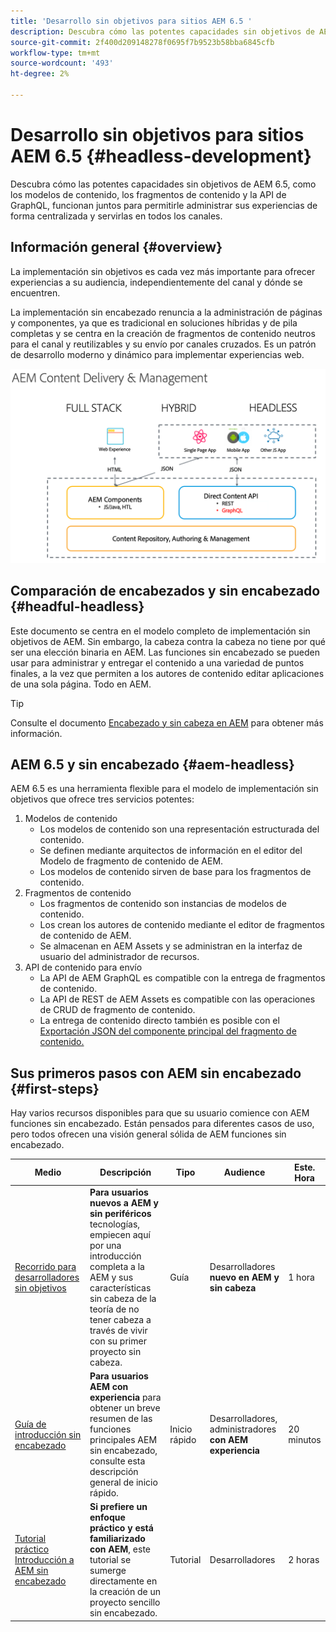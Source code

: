 ```yaml
---
title: 'Desarrollo sin objetivos para sitios AEM 6.5 '
description: Descubra cómo las potentes capacidades sin objetivos de AEM 6.5, como los modelos de contenido, los fragmentos de contenido y la API de GraphQL, funcionan juntos para permitirle administrar sus experiencias de forma centralizada y servirlas en todos los canales.
source-git-commit: 2f400d209148278f0695f7b9523b58bba6845cfb
workflow-type: tm+mt
source-wordcount: '493'
ht-degree: 2%

---
```



# Desarrollo sin objetivos para sitios AEM 6.5 {#headless-development}

Descubra cómo las potentes capacidades sin objetivos de AEM 6.5, como los modelos de contenido, los fragmentos de contenido y la API de GraphQL, funcionan juntos para permitirle administrar sus experiencias de forma centralizada y servirlas en todos los canales.

## Información general {#overview}

La implementación sin objetivos es cada vez más importante para ofrecer experiencias a su audiencia, independientemente del canal y dónde se encuentren.

La implementación sin encabezado renuncia a la administración de páginas y componentes, ya que es tradicional en soluciones híbridas y de pila completas y se centra en la creación de fragmentos de contenido neutros para el canal y reutilizables y su envío por canales cruzados. Es un patrón de desarrollo moderno y dinámico para implementar experiencias web.

![Modelos de implementación de AEM](assets/aem-implementation-models.png)

## Comparación de encabezados y sin encabezado {#headful-headless}

Este documento se centra en el modelo completo de implementación sin objetivos de AEM. Sin embargo, la cabeza contra la cabeza no tiene por qué ser una elección binaria en AEM. Las funciones sin encabezado se pueden usar para administrar y entregar el contenido a una variedad de puntos finales, a la vez que permiten a los autores de contenido editar aplicaciones de una sola página. Todo en AEM.

>[!TIP]
>
>Consulte el documento [Encabezado y sin cabeza en AEM](/help/sites-developing/headful-headless.md) para obtener más información.

## AEM 6.5 y sin encabezado {#aem-headless}

AEM 6.5 es una herramienta flexible para el modelo de implementación sin objetivos que ofrece tres servicios potentes:

1. Modelos de contenido
   * Los modelos de contenido son una representación estructurada del contenido.
   * Se definen mediante arquitectos de información en el editor del Modelo de fragmento de contenido de AEM.
   * Los modelos de contenido sirven de base para los fragmentos de contenido.
1. Fragmentos de contenido
   * Los fragmentos de contenido son instancias de modelos de contenido.
   * Los crean los autores de contenido mediante el editor de fragmentos de contenido de AEM.
   * Se almacenan en AEM Assets y se administran en la interfaz de usuario del administrador de recursos.
1. API de contenido para envío
   * La API de AEM GraphQL es compatible con la entrega de fragmentos de contenido.
   * La API de REST de AEM Assets es compatible con las operaciones de CRUD de fragmento de contenido.
   * La entrega de contenido directo también es posible con el [Exportación JSON del componente principal del fragmento de contenido.](https://experienceleague.adobe.com/docs/experience-manager-core-components/using/components/content-fragment-component.html)

## Sus primeros pasos con AEM sin encabezado {#first-steps}

Hay varios recursos disponibles para que su usuario comience con AEM funciones sin encabezado. Están pensados para diferentes casos de uso, pero todos ofrecen una visión general sólida de AEM funciones sin encabezado.

| Medio | Descripción | Tipo | Audience | Este. Hora |
|---|---|---|---|---|
| [Recorrido para desarrolladores sin objetivos](/help/journey-headless/developer/overview.md) | **Para usuarios nuevos a AEM y sin periféricos** tecnologías, empiecen aquí por una introducción completa a la AEM y sus características sin cabeza de la teoría de no tener cabeza a través de vivir con su primer proyecto sin cabeza. | Guía | Desarrolladores **nuevo en AEM y sin cabeza** | 1 hora |
| [Guía de introducción sin encabezado](/help/sites-developing/headless/getting-started/introduction.md) | **Para usuarios AEM con experiencia** para obtener un breve resumen de las funciones principales AEM sin encabezado, consulte esta descripción general de inicio rápido. | Inicio rápido | Desarrolladores, administradores **con AEM experiencia** | 20 minutos |
| [Tutorial práctico Introducción a AEM sin encabezado](https://experienceleague.adobe.com/docs/experience-manager-learn/getting-started-with-aem-headless/graphql/multi-step/overview.html) | **Si prefiere un enfoque práctico y está familiarizado con AEM**, este tutorial se sumerge directamente en la creación de un proyecto sencillo sin encabezado. | Tutorial | Desarrolladores | 2 horas |
